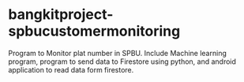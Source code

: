 # bangkitproject-spbucustomermonitoring
Program to Monitor plat number in SPBU. Include Machine learning program, program to send data to Firestore using python, and android application to read data form firestore.
